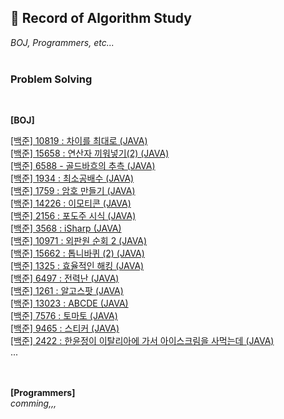 
## 📒 Record of Algorithm Study

_BOJ, Programmers, etc..._
<br><br>

### Problem Solving
<br>

__[BOJ]__

<a href="https://velog.io/@yanghl98/%EB%B0%B1%EC%A4%80-10819-%EC%B0%A8%EC%9D%B4%EB%A5%BC-%EC%B5%9C%EB%8C%80%EB%A1%9C">[백준] 10819 : 차이를 최대로 (JAVA)</a><br>
<a href="https://velog.io/@yanghl98/%EB%B0%B1%EC%A4%80-15658-%EC%97%B0%EC%82%B0%EC%9E%90-%EB%81%BC%EC%9B%8C%EB%84%A3%EA%B8%B02">[백준] 15658 : 연산자 끼워넣기(2) (JAVA)</a><br>
<a href="https://velog.io/@yanghl98/%EB%B0%B1%EC%A4%80-6588-%EA%B3%A8%EB%93%9C%EB%B0%94%ED%9D%90%EC%9D%98-%EC%B6%94%EC%B8%A1">[백준] 6588 - 골드바흐의 추측 (JAVA)</a><br>
<a href="https://velog.io/@yanghl98/%EB%B0%B1%EC%A4%80-1934-%EC%B5%9C%EC%86%8C%EA%B3%B5%EB%B0%B0%EC%88%98-JAVA">[백준] 1934 : 최소공배수 (JAVA)</a><br>
<a href="https://velog.io/@yanghl98/%EB%B0%B1%EC%A4%80-1759-%EC%95%94%ED%98%B8-%EB%A7%8C%EB%93%A4%EA%B8%B0-JAVA">[백준] 1759 : 암호 만들기 (JAVA)</a><br>
<a href="https://velog.io/@yanghl98/%EB%B0%B1%EC%A4%80-14226-%EC%9D%B4%EB%AA%A8%ED%8B%B0%EC%BD%98-JAVA">[백준] 14226 : 이모티콘 (JAVA)</a><br>
<a href="https://velog.io/@yanghl98/%EB%B0%B1%EC%A4%80-2156-%ED%8F%AC%EB%8F%84%EC%A3%BC-%EC%8B%9C%EC%8B%9D">[백준] 2156 : 포도주 시식 (JAVA)</a><br>
<a href="https://velog.io/@yanghl98/%EB%B0%B1%EC%A4%80-3568-iSharp-JAVA">[백준] 3568 : iSharp (JAVA)</a><br>
<a href="https://velog.io/@yanghl98/%EB%B0%B1%EC%A4%80-10971-%EC%99%B8%ED%8C%90%EC%9B%90-%EC%88%9C%ED%9A%8C-2-JAVA">[백준] 10971 : 외판원 순회 2 (JAVA)</a><br>
<a href="https://velog.io/@yanghl98/%EB%B0%B1%EC%A4%80-15662-%ED%86%B1%EB%8B%88%EB%B0%94%ED%80%B4-2-JAVA">[백준] 15662 : 톱니바퀴 (2) (JAVA)</a><br>
<a href="https://velog.io/@yanghl98/%EB%B0%B1%EC%A4%80-1325-%ED%9A%A8%EC%9C%A8%EC%A0%81%EC%9D%B8-%ED%95%B4%ED%82%B9-JAVA">[백준] 1325 : 효율적인 해킹 (JAVA)</a><br>
<a href="https://velog.io/@yanghl98/%EB%B0%B1%EC%A4%80-6497-%EC%A0%84%EB%A0%A5%EB%82%9C-JAVA">[백준] 6497 : 전력난 (JAVA)</a><br>
<a href="https://velog.io/@yanghl98/%EB%B0%B1%EC%A4%80-1261-%EC%95%8C%EA%B3%A0%EC%8A%A4%ED%8C%9F-JAVA">[백준] 1261 : 알고스팟 (JAVA)</a><br>
<a href="https://velog.io/@yanghl98/%EB%B0%B1%EC%A4%80-13023-ABCDE-JAVA">[백준] 13023 : ABCDE (JAVA)</a><br>
<a href="https://velog.io/@yanghl98/%EB%B0%B1%EC%A4%80-7576-%ED%86%A0%EB%A7%88%ED%86%A0-JAVA">[백준] 7576 : 토마토 (JAVA)</a><br>
<a href="https://velog.io/@yanghl98/%EB%B0%B1%EC%A4%80-9465-%EC%8A%A4%ED%8B%B0%EC%BB%A4-JAVA">[백준] 9465 : 스티커 (JAVA)</a><br>
<a href="https://velog.io/@yanghl98/%EB%B0%B1%EC%A4%80-2422-%ED%95%9C%EC%9C%A4%EC%A0%95%EC%9D%B4-%EC%9D%B4%ED%83%88%EB%A6%AC%EC%95%84%EC%97%90-%EA%B0%80%EC%84%9C-%EC%95%84%EC%9D%B4%EC%8A%A4%ED%81%AC%EB%A6%BC%EC%9D%84-%EC%82%AC%EB%A8%B9%EB%8A%94%EB%8D%B0-JAVA">[백준] 2422 : 한윤정이 이탈리아에 가서 아이스크림을 사먹는데 (JAVA)</a><br>
...<a href=""></a><br>
<br><br>

__[Programmers]__
<br>
_comming,,,_
